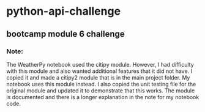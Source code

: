 # python-api-challenge
## bootcamp module 6 challenge



### Note:
The WeatherPy notebook used the citipy module. However, I had difficulty with this module and also wanted additional features that it did not have.
I copied it and made a citipy2 module that is in the main project folder. My notebook uses this module instead.
I also copied the unit testing file for the original module and updated it to demonstrate that this works.
The module is documented and there is a longer explanation in the note for my notebook code.
